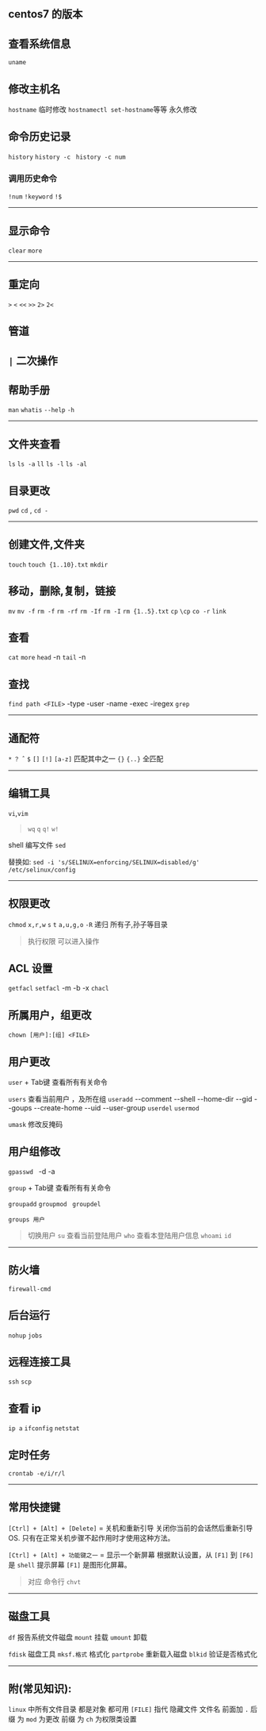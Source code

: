 centos7 的版本
-----------------------
## 查看系统信息
`uname `

## 修改主机名
`hostname`  临时修改
`hostnamectl set-hostname`等等  永久修改

## 命令历史记录
`history`
`history -c ` `history -c num`


### 调用历史命令
`!num` `!keyword`
`!$`

------------------------------
## 显示命令
`clear`
`more`

---------------------------------
## 重定向
`>` `<`
`<<` `>>`
`2>` `2<`

## 管道
`|` 二次操作
-------------------------

## 帮助手册
`man`
`whatis`
`--help`
`-h`

---------------
## 文件夹查看
`ls` `ls -a` `ll` `ls -l`
`ls -al` 

## 目录更改
`pwd`
`cd` , `cd -`

------------------------
## 创建文件,文件夹
`touch` `touch {1..10}.txt` 
`mkdir`

## 移动，删除,复制，链接
`mv` `mv -f`
`rm -f` `rm -rf` `rm -If` `rm -I`
`rm {1..5}.txt`
`cp` `\cp` `co -r`
`link`

## 查看
`cat` 
`more`
`head` -n
`tail` -n

## 查找
`find path <FILE>` -type -user -name -exec -iregex
`grep` 

--------------------------------------
## 通配符

`*` `？` `ˆ` `$`
 `[]` `[!]` `[a-z]` 匹配其中之一
 `{}` `{..}`  全匹配

---------------------------------------------
## 编辑工具

`vi`,`vim`
>  `wq` `q` `q!` `w!`

shell 编写文件 `sed`

替换如: `sed -i 's/SELINUX=enforcing/SELINUX=disabled/g' /etc/selinux/config`

---------------------------------------------
## 权限更改

`chmod` `x,r,w` `s` `t` `a,u,g,o` 
    `-R` 递归 所有子,孙子等目录
> 执行权限 可以进入操作

## ACL 设置
`getfacl`
`setfacl` -m -b -x 
`chacl`

## 所属用户，组更改
`chown [用户]:[组] <FILE>`

## 用户更改
`user` + Tab键 查看所有有关命令

`users` 查看当前用户 ，及所在组
`useradd` 
--comment --shell --home-dir --gid  --goups --create-home --uid --user-group
`userdel` `usermod`

`umask` 修改反掩码

## 用户组修改
`gpasswd ` -d -a

`group` + Tab键 查看所有有关命令

`groupadd` 
`groupmod `
`groupdel`

`groups 用户 ` 


> 切换用户
`su`
> 查看当前登陆用户
`who`
> 查看本登陆用户信息
`whoami` `id`

---------------------------------------------

## 防火墙
`firewall-cmd`

## 后台运行
`nohup`
`jobs`

## 远程连接工具
`ssh`
`scp`

## 查看 ip
`ip a`
`ifconfig`
`netstat`

## 定时任务

`crontab -e/i/r/l`

------------------------------
## 常用快捷键

`[Ctrl] + [Alt] + [Delete]` = 关机和重新引导 
关闭你当前的会话然后重新引导 OS.
只有在正常关机步骤不起作用时才使用这种方法。

`[Ctrl] + [Alt] + 功能键之一` = 显示一个新屏幕
根据默认设置，从 `[F1]` 到 `[F6]` 是 `shell` 提示屏幕
`[F1]` 是图形化屏幕。
> 对应 命令行 `chvt`

--------------------------------------
## 磁盘工具

`df` 报告系统文件磁盘
`mount` 挂载
`umount` 卸载

`fdisk` 磁盘工具
`mksf.格式` 格式化
`partprobe` 重新载入磁盘
`blkid` 验证是否格式化

-----------------------

## 附(常见知识):

`linux` 中所有文件目录 都是对象  都可用 `[FILE]` 指代
隐藏文件 文件名 前面加 `.` 
后缀 为 `mod` 为更改
前缀 为 `ch`  为权限类设置